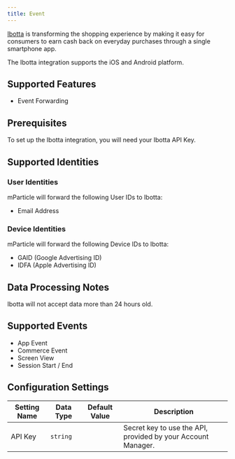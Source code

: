 ```yaml
---
title: Event
---
```


[Ibotta](https://ibotta.com/) is transforming the shopping experience by making it easy for consumers to earn cash back on everyday purchases through a single smartphone app.

The Ibotta integration supports the iOS and Android platform.

## Supported Features

* Event Forwarding

## Prerequisites

To set up the Ibotta integration, you will need your Ibotta API Key.

## Supported Identities

### User Identities

mParticle will forward the following User IDs to Ibotta:

* Email Address

### Device Identities

mParticle will forward the following Device IDs to Ibotta:

* GAID (Google Advertising ID)
* IDFA (Apple Advertising ID)

## Data Processing Notes

Ibotta will not accept data more than 24 hours old.

## Supported Events

* App Event
* Commerce Event
* Screen View
* Session Start / End

## Configuration Settings


| Setting Name| Data Type | Default Value | Description |
|---|---|---|---|
| API Key | `string` | | Secret key to use the API, provided by your Account Manager. |